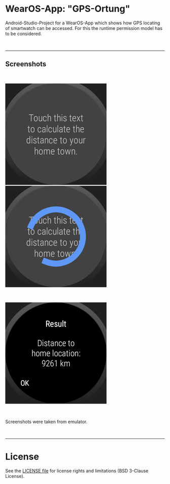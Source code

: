 # WearOS-App: "GPS-Ortung"

Android-Studio-Project for a WearOS-App which shows how GPS locating of smartwatch can
be accessed. For this the runtime permission model has to be considered.

<br>

----
## Screenshots

<br>

![Screenshot 1](screenshot_1.png)  ![Screenshot 2](screenshot_2.png)

<br>

![Screenshot 3](screenshot_3.png)

<br>

Screenshots were taken from emulator.

<br>

----
# License

See the [LICENSE file](LICENSE.md) for license rights and limitations (BSD 3-Clause License).

